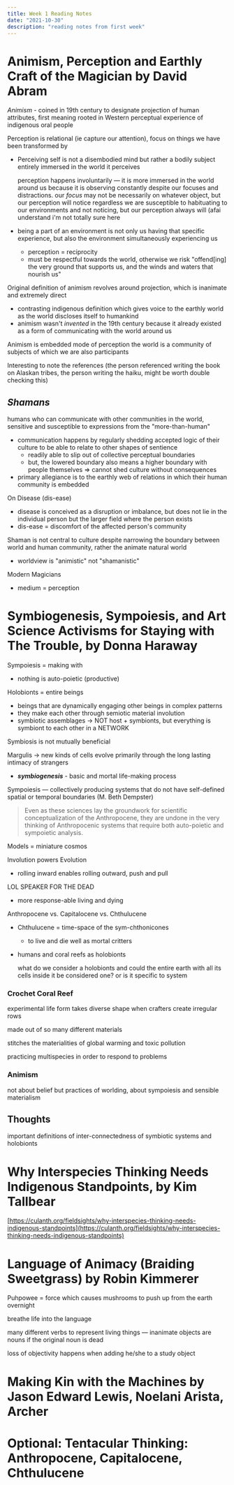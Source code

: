 ```yaml
---
title: Week 1 Reading Notes
date: "2021-10-30"
description: "reading notes from first week"
---
```


# Animism, Perception and Earthly Craft of the Magician by David Abram

*Animism -* coined in 19th century to designate projection of human attributes, first meaning rooted in Western perceptual experience of indigenous oral people

Perception is relational (ie capture our attention), focus on things we have been transformed by

- Perceiving self is not a disembodied mind but rather a bodily subject entirely immersed in the world it perceives
    
    perception happens involuntarily — it is more immersed in the world around us because it is observing constantly despite our focuses and distractions. our *focus* may not be necessarily on whatever object, but our perception will notice regardless
    we are susceptible to habituating to our environments and not noticing, but our perception always will (afai understand i'm not totally sure here
    
- being a part of an environment is not only us having that specific experience, but also the environment simultaneously experiencing us
    - perception = reciprocity
    - must be respectful towards the world, otherwise we risk "offend[ing] the very ground that supports us, and the winds and waters that nourish us"

Original definition of animism revolves around projection, which is inanimate and extremely direct

- contrasting indigenous definition which gives voice to the earthly world as the world discloses itself to humankind
- animism wasn't *invented* in the 19th century because it already existed as a form of communicating with the world around us

Animism is embedded mode of perception
the world is a community of subjects of which we are also participants

Interesting to note the references (the person referenced writing the book on Alaskan tribes, the person writing the haiku, might be worth double checking this)

## *Shamans*

humans who can communicate with other communities in the world, sensitive and susceptible to expressions from the "more-than-human"

- communication happens by regularly shedding accepted logic of their culture to be able to relate to other shapes of sentience
    - readily able to slip out of collective perceptual boundaries
    - but, the lowered boundary also means a higher boundary with people themselves ⇒ cannot shed culture without consequences
- primary allegiance is to the earthly web of relations in which their human community is embedded

On Disease (dis-ease)

- disease is conceived as a disruption or imbalance, but does not lie in the individual person but the larger field where the person exists
- dis-ease = discomfort of the affected person's community

Shaman is not central to culture despite narrowing the boundary between world and human community, rather the animate natural world 

- worldview is "animistic" not "shamanistic"

Modern Magicians 

- medium = perception

# Symbiogenesis, Sympoiesis, and Art Science Activisms for Staying with The Trouble, by Donna Haraway

Sympoiesis = making with

- nothing is auto-poietic (productive)

Holobionts = entire beings

- beings that are dynamically engaging other beings in complex patterns
- they make each other through semiotic material involution
- symbiotic assemblages → NOT host + symbionts, but everything is symbiont to each other in a NETWORK

Symbiosis is not mutually beneficial

Margulis → new kinds of cells evolve primarily through the long lasting intimacy of strangers

- ***symbiogenesis*** - basic and mortal life-making process

Sympoiesis — collectively producing systems that do not have self-defined spatial or temporal boundaries (M. Beth Dempster)

> Even as these sciences lay the groundwork
for scientific conceptualization of the Anthropocene, they are undone in the very thinking of Anthropocenic systems that require both auto-poietic and sympoietic analysis.
> 

Models = miniature cosmos

Involution powers Evolution

- rolling inward enables rolling outward, push and pull

LOL SPEAKER FOR THE DEAD

- more response-able living and dying

Anthropocene vs. Capitalocene vs. Chthulucene

- Chthulucene = time-space of the sym-chthonicones
    - to live and die well as mortal critters
- humans and coral reefs as holobionts
    
    what do we consider a holobionts and could the entire earth with all its cells inside it be considered one? or is it specific to system
    

### Crochet Coral Reef

experimental life form takes diverse shape when crafters create irregular rows

made out of so many different materials

stitches the materialities of global warming and toxic pollution

practicing multispecies in order to respond to problems

### Animism

not about belief but practices of worlding, about sympoiesis and sensible materialism

## Thoughts

important definitions of inter-connectedness of symbiotic systems and holobionts

# Why Interspecies Thinking Needs Indigenous Standpoints, by Kim Tallbear
[https://culanth.org/fieldsights/why-interspecies-thinking-needs-indigenous-standpoints](https://culanth.org/fieldsights/why-interspecies-thinking-needs-indigenous-standpoints)

# Language of Animacy (Braiding Sweetgrass) by Robin Kimmerer

Puhpowee = force which causes mushrooms to push up from the earth overnight

breathe life into the language

many different verbs to represent living things — inanimate objects are nouns if the original noun is dead

loss of objectivity happens when adding he/she to a study object

# Making Kin with the Machines by Jason Edward Lewis, Noelani Arista, Archer

# Optional: Tentacular Thinking: Anthropocene, Capitalocene, Chthulucene